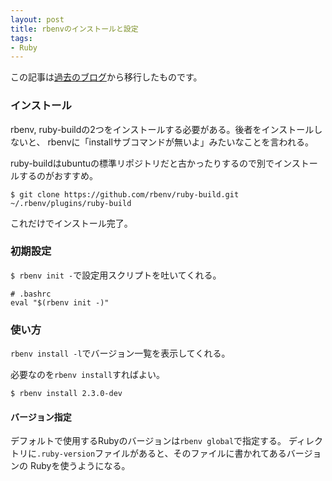 ```yaml
---
layout: post
title: rbenvのインストールと設定
tags:
- Ruby
---
```


この記事は[過去のブログ](http://monamonamonad.github.io/2017/03/20/rbenv.html)から移行したものです。

### インストール
rbenv, ruby-buildの2つをインストールする必要がある。後者をインストールしないと、
rbenvに「installサブコマンドが無いよ」みたいなことを言われる。

ruby-buildはubuntuの標準リポジトリだと古かったりするので別でインストールするのがおすすめ。

    $ git clone https://github.com/rbenv/ruby-build.git ~/.rbenv/plugins/ruby-build

これだけでインストール完了。

### 初期設定
`$ rbenv init -`で設定用スクリプトを吐いてくれる。

    # .bashrc
    eval "$(rbenv init -)"

### 使い方
`rbenv install -l`でバージョン一覧を表示してくれる。

必要なのを`rbenv install`すればよい。

    $ rbenv install 2.3.0-dev

#### バージョン指定
デフォルトで使用するRubyのバージョンは`rbenv global`で指定する。
ディレクトリに`.ruby-version`ファイルがあると、そのファイルに書かれてあるバージョンの
Rubyを使うようになる。
